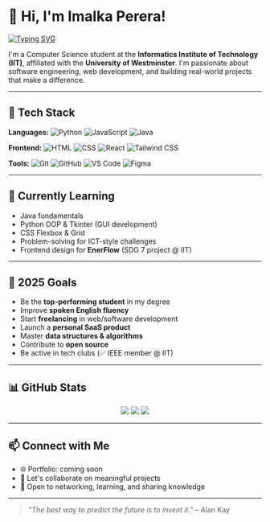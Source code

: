# 👋 Hi, I'm Imalka Perera!

[![Typing SVG](https://readme-typing-svg.herokuapp.com?font=Fira+Code&size=24&pause=1000&color=00BFFF&center=true&vCenter=true&width=500&lines=CS+Undergrad+@+IIT+Sri+Lanka;Aspiring+Software+Engineer;Web+Dev+Enthusiast;Lifelong+Learner)](https://git.io/typing-svg)

I'm a Computer Science student at the **Informatics Institute of Technology (IIT)**, affiliated with the **University of Westminster**. I'm passionate about software engineering, web development, and building real-world projects that make a difference.

---

## 🚀 Tech Stack

**Languages:**
![Python](https://img.shields.io/badge/Python-3776AB?style=flat&logo=python&logoColor=white)
![JavaScript](https://img.shields.io/badge/JavaScript-F7DF1E?style=flat&logo=javascript&logoColor=black)
![Java](https://img.shields.io/badge/Java-007396?style=flat&logo=java&logoColor=white)

**Frontend:**
![HTML](https://img.shields.io/badge/HTML5-E34F26?style=flat&logo=html5&logoColor=white)
![CSS](https://img.shields.io/badge/CSS3-1572B6?style=flat&logo=css3)
![React](https://img.shields.io/badge/React-61DAFB?style=flat&logo=react&logoColor=black)
![Tailwind CSS](https://img.shields.io/badge/Tailwind_CSS-38B2AC?style=flat&logo=tailwind-css&logoColor=white)

**Tools:**
![Git](https://img.shields.io/badge/Git-F05032?style=flat&logo=git&logoColor=white)
![GitHub](https://img.shields.io/badge/GitHub-181717?style=flat&logo=github)
![VS Code](https://img.shields.io/badge/VS_Code-007ACC?style=flat&logo=visual-studio-code)
![Figma](https://img.shields.io/badge/Figma-F24E1E?style=flat&logo=figma&logoColor=white)

---

## 🧠 Currently Learning

- Java fundamentals  
- Python OOP & Tkinter (GUI development)  
- CSS Flexbox & Grid  
- Problem-solving for ICT-style challenges  
- Frontend design for **EnerFlow** (SDG 7 project @ IIT)

---

## 🎯 2025 Goals

- Be the **top-performing student** in my degree  
- Improve **spoken English fluency**  
- Start **freelancing** in web/software development  
- Launch a **personal SaaS product**  
- Master **data structures & algorithms**  
- Contribute to **open source**  
- Be active in tech clubs (✅ IEEE member @ IIT)

---

## 📊 GitHub Stats

<p align="center">
  <img src="https://github-readme-stats.vercel.app/api?username=your-github-username&show_icons=true&theme=github_dark&count_private=true&hide_border=true" />
  <img src="https://github-readme-streak-stats.herokuapp.com/?user=your-github-username&theme=github-dark&hide_border=true" />
  <img src="https://github-readme-stats.vercel.app/api/top-langs/?username=your-github-username&layout=compact&theme=github_dark&hide_border=true" />
</p>

---

## 📫 Connect with Me

- 🌐 Portfolio: coming soon  
- 💬 Let's collaborate on meaningful projects  
- 🤝 Open to networking, learning, and sharing knowledge  

---

> *"The best way to predict the future is to invent it."* – Alan Kay

